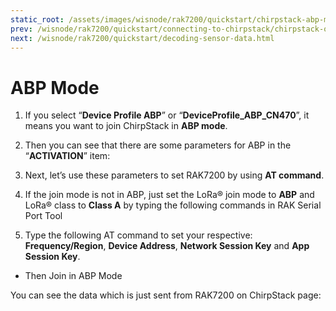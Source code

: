 ```yaml
---
static_root: /assets/images/wisnode/rak7200/quickstart/chirpstack-abp-mode
prev: /wisnode/rak7200/quickstart/connecting-to-chirpstack/chirpstack-otaa-mode.html
next: /wisnode/rak7200/quickstart/decoding-sensor-data.html
---
```


# ABP Mode

1. If you select “**Device Profile ABP**” or “**DeviceProfile_ABP_CN470**”, it means you want to join ChirpStack in **ABP mode**.

<rk-img
  :src="`${$frontmatter.static_root}/aonljar59ifcml3havu9.png`"
  width="100%"
  figure-number="1"
  caption="Switching to ABP Mode"
/>

2. Then you can see that there are some parameters for ABP in the “**ACTIVATION**” item:

<rk-img
  :src="`${$frontmatter.static_root}/pknfpadcpuhqunctcga8.png`"
  width="100%"
  figure-number="2"
  caption="ABP Parameters"
/>

3. Next, let’s use these parameters to set RAK7200 by using **AT command**.

4. If the join mode is not in ABP, just set the LoRa® join mode to **ABP** and LoRa® class to **Class A** by typing the following commands in RAK Serial Port Tool

<rk-img
  :src="`${$frontmatter.static_root}/b4vtsesbjmk5bxdjljaa.jpg`"
  width="100%"
  figure-number="3"
  caption="Setting of LoRaWAN® Mode and Class"
/>

5. Type the following AT command to set your respective: **Frequency/Region**, **Device Address**, **Network Session Key** and **App Session Key**.

<rk-img
  :src="`${$frontmatter.static_root}/hhvjx9shtfon4bnrh4x1.jpg`"
  width="100%"
  figure-number="4"
  caption="Setting of Frequency and Device Address"
/>

<rk-img
  :src="`${$frontmatter.static_root}/bcslebohju0ibvhcdyms.jpg`"
  width="100%"
  figure-number="5"
  caption="Setting of Device EUI and Network Key"
/>

- Then Join in ABP Mode

<rk-img
  :src="`${$frontmatter.static_root}/vzv9ljxqw7ayfbsyok6y.jpg`"
  width="60%"
  figure-number="6"
  caption="Joining of ABP"
/>

You can see the data which is just sent from RAK7200 on ChirpStack page:

<rk-img
  :src="`${$frontmatter.static_root}/catrg6l4uscykpdy32rz.png`"
  width="100%"
  figure-number="7"
  caption=" Message Status in ChirpStack"
/>
